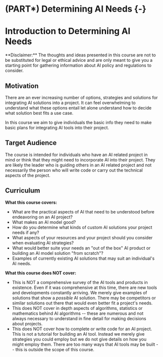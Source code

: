 
# (PART\*) Determining AI Needs {-}



<!-- # VIDEO Introduction to Determining AI Needs Video -->

<!-- This video introduces the 'Determining AI Needs' course. -->

<!-- <!-- <iframe width="560" height="315" src="https://www.youtube-nocookie.com/embed/ID" title="YouTube video player" frameborder="0" allow="accelerometer; autoplay; clipboard-write; encrypted-media; gyroscope; picture-in-picture" allowfullscreen></iframe> -->

<!-- You can view and download the Google Slides [here](https://docs.google.com/presentation/d/1COHDxEwy9GwXAgUJLBqjDjWm-lqdKy2n3Qds4ivM4UA/edit). -->


# Introduction to Determining AI Needs

<div class = disclaimer>
**Disclaimer:** The thoughts and ideas presented in this course are not to be substituted for legal or ethical advice and are only meant to give you a starting point for gathering information about AI policy and regulations to consider.
</div>


## Motivation

There are an ever increasing number of options, strategies and solutions for integrating AI solutions into a project. It can feel overwhelming to understand what these options entail let alone understand how to decide what solution best fits a use case.

In this course we aim to give individuals the basic info they need to make basic plans for integrating AI tools into their project.

## Target Audience  

The course is intended for individuals who have an AI related project in mind or think that they might need to incorporate AI into their project. They are likely the leader who is guiding others in an AI related project and not necessarily the person who will write code or carry out the technical aspects of the project.

## Curriculum  

**What this course covers:**

- What are the practical aspects of AI that need to be understood before endeavoring on an AI project?
- What makes an AI model good?
- How do you determine what kinds of custom AI solutions your project needs if any?
- What aspects of your resources and your project should you consider when evaluating AI strategies?
- What would better suite your needs an "out of the box" AI product or building an AI model solution "from scratch"?
- Examples of currently existing AI solutions that may suit an individual's AI needs.

**What this course does NOT cover:**

- This is NOT a comprehensive survey of the AI tools and products in existence. Even if it was comprehensive at this time, there are new tools and developments constantly arriving. We merely give examples of solutions that show a *possible* AI solution. There may be competitors or similar solutions out there that would even better fit a project's needs.
- This does NOT cover in depth aspects of algorithms, statistics or mathematics behind AI algorithms -- these are numerous and not always necessary to understand in fine detail for making decisions about projects.
- This does NOT cover how to complete or write code for an AI project. This is not a tutorial for building an AI tool. Instead we merely give strategies you could employ but we do not give details on how you might employ them. There are too many ways that AI tools may be built -- this is outside the scope of this course.
